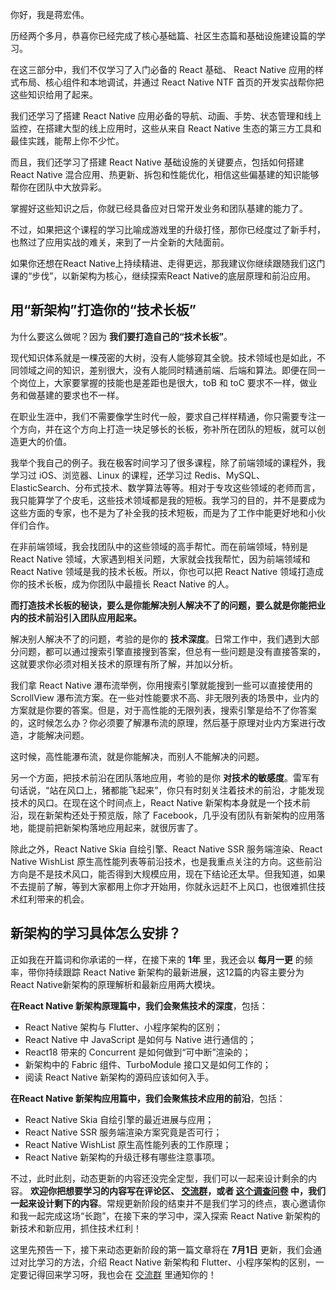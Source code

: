 你好，我是蒋宏伟。

历经两个多月，恭喜你已经完成了核心基础篇、社区生态篇和基础设施建设篇的学习。

在这三部分中，我们不仅学习了入门必备的 React 基础、 React Native 应用的样式布局、核心组件和本地调试，并通过 React Native NTF 首页的开发实战帮你把这些知识给用了起来。

我们还学习了搭建 React Native 应用必备的导航、动画、手势、状态管理和线上监控，在搭建大型的线上应用时，这些从来自 React Native 生态的第三方工具和最佳实践，能帮上你不少忙。

而且，我们还学习了搭建 React Native 基础设施的关键要点，包括如何搭建 React Native 混合应用、热更新、拆包和性能优化，相信这些偏基建的知识能够帮你在团队中大放异彩。

掌握好这些知识之后，你就已经具备应对日常开发业务和团队基建的能力了。

不过，如果把这个课程的学习比喻成游戏里的升级打怪，那你已经度过了新手村，也熬过了应用实战的难关，来到了一片全新的大陆面前。

如果你还想在React Native上持续精进、走得更远，那我建议你继续跟随我们这门课的“步伐”，以新架构为核心，继续探索React Native的底层原理和前沿应用。

## 用“新架构”打造你的“技术长板”

为什么要这么做呢？因为 **我们要打造自己的“技术长板”**。

现代知识体系就是一棵茂密的大树，没有人能够窥其全貌。技术领域也是如此，不同领域之间的知识，差别很大，没有人能同时精通前端、后端和算法。即便在同一个岗位上，大家要掌握的技能也是差距也是很大，toB 和 toC 要求不一样，做业务和做基建的要求也不一样。

在职业生涯中，我们不需要像学生时代一般，要求自己样样精通，你只需要专注一个方向，并在这个方向上打造一块足够长的长板，弥补所在团队的短板，就可以创造更大的价值。

我举个我自己的例子。我在极客时间学习了很多课程，除了前端领域的课程外，我学习过 iOS、浏览器、Linux 的课程，还学习过 Redis、MySQL、ElasticSearch、分布式技术、数学算法等等。相对于专攻这些领域的老师而言，我只能算学了个皮毛，这些技术领域都是我的短板。我学习的目的，并不是要成为这些方面的专家，也不是为了补全我的技术短板，而是为了工作中能更好地和小伙伴们合作。

在非前端领域，我会找团队中的这些领域的高手帮忙。而在前端领域，特别是 React Native 领域，大家遇到相关问题，大家就会找我帮忙，因为前端领域和 React Native 领域是我的技术长板。所以，你也可以把 React Native 领域打造成你的技术长板，成为你团队中最擅长 React Native 的人。

**而打造技术长板的秘诀，要么是你能解决别人解决不了的问题，要么就是你能把业内的技术前沿引入团队应用起来。**

解决别人解决不了的问题，考验的是你的 **技术深度**。日常工作中，我们遇到大部分问题，都可以通过搜索引擎直接搜到答案，但总有一些问题是没有直接答案的，这就要求你必须对相关技术的原理有所了解，并加以分析。

我们拿 React Native 瀑布流举例，你用搜索引擎就能搜到一些可以直接使用的 ScrollView 瀑布流方案。在一些对性能要求不高、非无限列表的场景中，业内的方案就是你要的答案。但是，对于高性能的无限列表，搜索引擎是给不了你答案的，这时候怎么办？你必须要了解瀑布流的原理，然后基于原理对业内方案进行改造，才能解决问题。

这时候，高性能瀑布流，就是你能解决，而别人不能解决的问题。

另一个方面，把技术前沿在团队落地应用，考验的是你 **对技术的敏感度**。雷军有句话说，“站在风口上，猪都能飞起来”，你只有时刻关注着技术的前沿，才能发现技术的风口。在现在这个时间点上，React Native 新架构本身就是一个技术前沿，现在新架构还处于预览版，除了 Facebook，几乎没有团队有新架构的应用落地，能提前把新架构落地应用起来，就很厉害了。

除此之外，React Native Skia 自绘引擎、React Native SSR 服务端渲染、React Native WishList 原生高性能列表等前沿技术，也是我重点关注的方向。这些前沿方向是不是技术风口，能否得到大规模应用，现在下结论还太早。但我知道，如果不去提前了解，等到大家都用上你才开始用，你就永远赶不上风口，也很难抓住技术红利带来的机会。

## 新架构的学习具体怎么安排？

正如我在开篇词和你承诺的一样，在接下来的 **1年** 里，我还会以 **每月一更** 的频率，带你持续跟踪 React Native 新架构的最新进展，这12篇的内容主要分为React Native新架构的原理解析和最新应用两大模块。

**在React Native 新架构原理篇中，我们会聚焦技术的深度**，包括：

- React Native 架构与 Flutter、小程序架构的区别；
- React Native 中 JavaScript 是如何与 Native 进行通信的；
- React18 带来的 Concurrent 是如何做到“可中断”渲染的；
- 新架构中的 Fabric 组件、TurboModule 接口又是如何工作的；
- 阅读 React Native 新架构的源码应该如何入手。

**在React Native 新架构应用篇中，我们会聚焦技术应用的前沿**，包括：

- React Native Skia 自绘引擎的最近进展与应用；
- React Native SSR 服务端渲染方案究竟是否可行；
- React Native WishList 原生高性能列表的工作原理；
- React Native 新架构的升级迁移有哪些注意事项。

不过，此时此刻，动态更新的内容还没完全定型，我们可以一起来设计剩余的内容。 **欢迎你把想要学习的内容写在评论区、 [交流群](https://jinshuju.net/f/Yd5WEw)，或者 [这个调查问卷](https://jinshuju.net/f/L6gPf2) 中，我们一起来设计剩下的内容**。常规更新阶段的结束并不是我们学习的终点，衷心邀请你和我一起完成这场“长跑”，在接下来的学习中，深入探索 React Native 新架构的新技术和新应用，抓住技术红利！

这里先预告一下，接下来动态更新阶段的第一篇文章将在 **7月1日** 更新，我们会通过对比学习的方法，介绍 React Native 新架构和 Flutter、小程序架构的区别，一定要记得回来学习呀，我也会在 [交流群](https://jinshuju.net/f/Yd5WEw) 里通知你的！